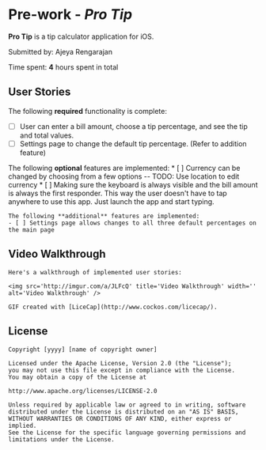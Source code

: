 # Pre-work - *Pro Tip*

**Pro Tip** is a tip calculator application for iOS.

Submitted by: Ajeya Rengarajan

Time spent: **4** hours spent in total

## User Stories

The following **required** functionality is complete:

* [ ] User can enter a bill amount, choose a tip percentage, and see the tip and total values.
* [ ] Settings page to change the default tip percentage. (Refer to addition feature)

The following **optional** features are implemented:
    * [ ] Currency can be changed by choosing from a few options -- TODO: Use location to edit currency
    * [ ] Making sure the keyboard is always visible and the bill amount is always the first responder. This way the user doesn't have to tap anywhere to use this app. Just launch the app and start typing.

    The following **additional** features are implemented:
    - [ ] Settings page allows changes to all three default percentages on the main page

## Video Walkthrough 

    Here's a walkthrough of implemented user stories:

    <img src='http://imgur.com/a/JLFcQ' title='Video Walkthrough' width='' alt='Video Walkthrough' />

    GIF created with [LiceCap](http://www.cockos.com/licecap/).


## License

    Copyright [yyyy] [name of copyright owner]

    Licensed under the Apache License, Version 2.0 (the "License");
    you may not use this file except in compliance with the License.
    You may obtain a copy of the License at

    http://www.apache.org/licenses/LICENSE-2.0

    Unless required by applicable law or agreed to in writing, software
    distributed under the License is distributed on an "AS IS" BASIS,
    WITHOUT WARRANTIES OR CONDITIONS OF ANY KIND, either express or implied.
    See the License for the specific language governing permissions and
    limitations under the License.
